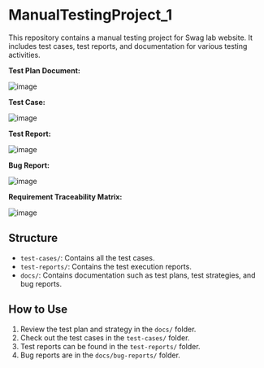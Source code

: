 # ManualTestingProject_1

This repository contains a manual testing project for Swag lab website. It includes test cases, test reports, and documentation for various testing activities.

**Test Plan Document:**

![image](https://github.com/jayasudha-seelan/ManualTestingProject_1/assets/165782646/3f02219f-f07a-41cf-b506-8fcf74e22832)

**Test Case:**

![image](https://github.com/jayasudha-seelan/ManualTestingProject_1/assets/165782646/f8ee6797-20a9-415a-9566-5f4cb788d45d)

**Test Report:**

![image](https://github.com/jayasudha-seelan/ManualTestingProject_1/assets/165782646/9f2b188d-635f-463b-8043-659b735b3db0)

**Bug Report:**

![image](https://github.com/jayasudha-seelan/ManualTestingProject_1/assets/165782646/12011f22-ab77-4b27-a0e3-f98339d5a160)


**Requirement Traceability Matrix:**

![image](https://github.com/jayasudha-seelan/ManualTestingProject_1/assets/165782646/1bdf5dea-b5d2-4d04-81bb-9e1d069f8862)


## Structure

- `test-cases/`: Contains all the test cases.
- `test-reports/`: Contains the test execution reports.
- `docs/`: Contains documentation such as test plans, test strategies, and bug reports.

## How to Use

1. Review the test plan and strategy in the `docs/` folder.
2. Check out the test cases in the `test-cases/` folder.
3. Test reports can be found in the `test-reports/` folder.
4. Bug reports are in the `docs/bug-reports/` folder.

